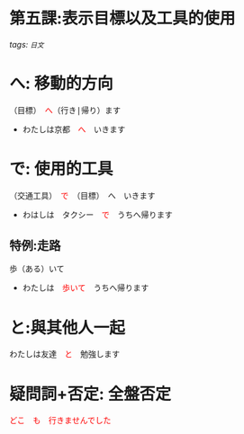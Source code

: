 第五課:表示目標以及工具的使用
===
###### tags: `日文`
<style>
span.import
{
 color:red;
}
</style>
# へ: 移動的方向

<pre>（目標）　<span class="import">へ</span>（行き|帰り）ます</pre>
- わたしは京都　<span class="import">へ</span>　いきます

# で: 使用的工具

<pre>（交通工具）　<span class="import">で</span>　（目標）　へ　いきます　</pre>
- わはしは　タクシー　<span class="import">で</span>　うちへ帰ります

## 特例:走路

歩（ある）いて
- わたしは　<span class="import">歩いて</span>　うちへ帰ります

# と:與其他人一起
わたしは友達　<span class="import">と</span>　勉強します

# 疑問詞+否定: 全盤否定
<pre><span class="import">どこ　も　行きませんでした</span></pre>